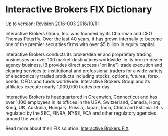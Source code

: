 # Interactive Brokers FIX Dictionary

Up to version: Revision 2016-003 2016/10/11



Interactive Brokers Group, Inc. was founded by its Chairman and CEO Thomas Peterffy. Over the last 40 years, it has grown internally to become one of the premier securities firms with over $5 billion in equity capital.

Interactive Brokers conducts its broker/dealer and proprietary trading businesses on over 100 market destinations worldwide. In its broker dealer agency business, IB provides direct access ("on line") trade execution and clearing services to institutional and professional traders for a wide variety of electronically traded products including stocks, options, futures, forex, bonds, CFDs and funds worldwide. Interactive Brokers Group and its affiliates execute nearly 1,000,000 trades per day.

Interactive Brokers is headquartered in Greenwich, Connecticut and has over 1,100 employees in its offices in the USA, Switzerland, Canada, Hong Kong, UK, Australia, Hungary, Russia, Japan, India, China and Estonia. IB is regulated by the SEC, FINRA, NYSE, FCA and other regulatory agencies around the world.


Read more about their FIX solution: [Interactive Brokers FIX](https://www.interactivebrokers.com/en/index.php?f=4988)